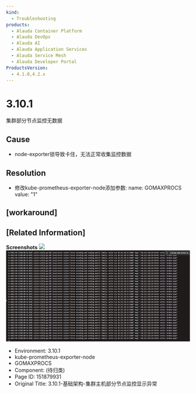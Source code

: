 ```yaml
---
kind:
  - Troubleshooting
products:
  - Alauda Container Platform
  - Alauda DevOps
  - Alauda AI
  - Alauda Application Services
  - Alauda Service Mesh
  - Alauda Developer Portal
ProductsVersion:
  - 4.1.0,4.2.x
---
```

<!-- A type of document that involves encountering a fault, diagnosing it, performing root cause analysis, and providing solutions. -->

# 3.10.1

集群部分节点监控无数据

## Cause
- node-exporter锁导致卡住，无法正常收集监控数据

## Resolution
- 修改kube-prometheus-exporter-node添加参数: name: GOMAXPROCS value: "1"

## [workaround]

## [Related Information]
**Screenshots**
![](https://pro-upload-center.udeskcs.com/tid99781/1682061751_99781_0ebb53_WX20230421-151919.png?Expires=1687746642&OSSAccessKeyId=bPexlr6MCcadDhfu&Signature=bwey%2BLyFG8eHPaKm56oTsND2gG0%3D)
![](assets/3-10-1-ji-chu-jia-gou-ji-qun-zhu-ji-bu-fen-jie-dian-jian-kong-xian-shi-yi-chang/Snipaste_2023-04-21_16-04-31_1682065048351_k341ey.png)
- Environment: 3.10.1
- kube-prometheus-exporter-node
- GOMAXPROCS
- Component: (待归类)
- Page ID: 151879931
- Original Title: 3.10.1-基础架构-集群主机部分节点监控显示异常
